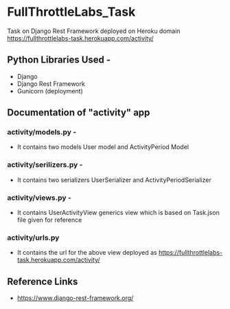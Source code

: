 # FullThrottleLabs_Task
Task on Django Rest Framework deployed on Heroku domain https://fullthrottlelabs-task.herokuapp.com/activity/

## Python Libraries Used - 
* Django
* Django Rest Framework
* Gunicorn (deployment)

## Documentation of "activity" app

### activity/models.py - 
* It contains two models User model and ActivityPeriod Model

### activity/serilizers.py - 
* It contains two serializers UserSerializer and ActivityPeriodSerializer

### activity/views.py - 
* It contains UserActivityView generics view which is based on Task.json file given for reference 

### activity/urls.py
* It contains the url for the above view deployed as https://fullthrottlelabs-task.herokuapp.com/activity/

## Reference Links
* https://www.django-rest-framework.org/
